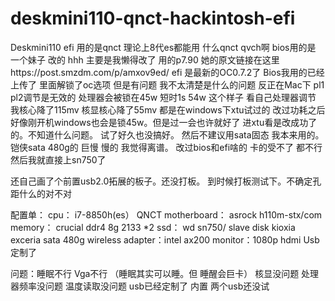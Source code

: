 # deskmini110-qnct-hackintosh-efi
Deskmini110 efi
用的是qnct 理论上8代es都能用  什么qnct qvch啊
bios用的是 一个妹子 改的 hhh 主要是我懒得改了
用的p7.90
她的原文链接在这里https://post.smzdm.com/p/amxov9ed/
efi 是最新的OC0.7.2了
Bios我用的已经上传了 
里面解锁了oc选项
但是有问题 我不太清楚是什么的问题 
反正在Mac下  pl1 pl2调节是无效的
处理器会被锁在45w 短时1s 54w 这个样子
看自己处理器调节 我核心降了115mv  核显核心降了55mv 都是在windows下xtu试过的
改过功耗之后 好像刚开机windows也会是锁45w。但是过一会也许就好了 
进xtu看是改成功了的。不知道什么问题。 试了好久也没搞好。
然后不建议用sata固态 我本来用的。铠侠sata 480g的 巨慢 慢的 我觉得离谱。
改过bios和efi啥的  卡的受不了 
都不行 然后我就直接上sn750了

还自己画了个前置usb2.0拓展的板子。还没打板。
到时候打板测试下。不确定孔距什么的对不对


配置单：
cpu： i7-8850h(es）  QNCT
motherboard： asrock h110m-stx/com
memory： crucial ddr4 8g 2133 *2
ssd： wd sn750/ slave disk kioxia exceria  sata 480g
wireless adapter：intel ax200
monitor：1080p hdmi
Usb定制了


问题：睡眠不行  Vga不行   （睡眠其实可以睡。但 睡醒会巨卡）
核显没问题  处理器频率没问题   温度读取没问题    usb已经定制了 内置 两个usb还没试
